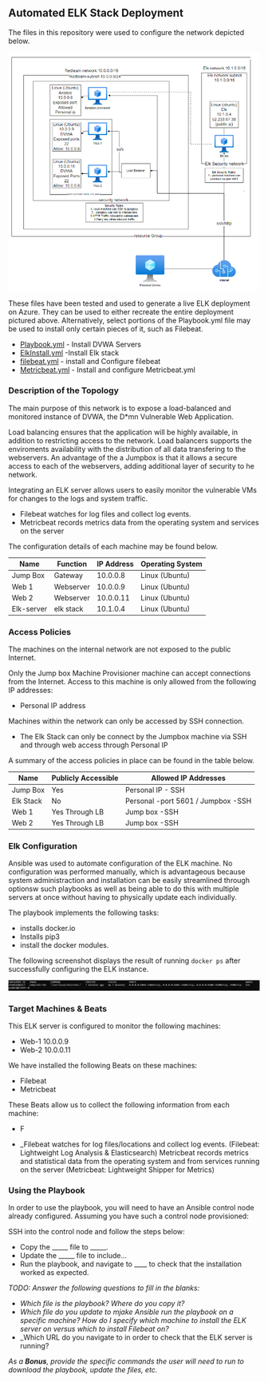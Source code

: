 ## Automated ELK Stack Deployment

The files in this repository were used to configure the network depicted below.

![Cloud Network Diagram](https://github.com/YoCloudyy/Development-Resources/blob/main/Diagrams/Cloud%20Network%20Diagram.PNG?raw=true)

These files have been tested and used to generate a live ELK deployment on Azure. They can be used to either recreate the entire deployment pictured above. Alternatively, select portions of the Playbook.yml file may be used to install only certain pieces of it, such as Filebeat.

  - [Playbook.yml](https://github.com/YoCloudyy/Development-Resources/blob/ac10add1ce742add2e85f95c1e12ced6e52c8a50/Ansible/Playbooks/playbook.yml) - Install DVWA Servers
  - [ElkInstall.yml](https://github.com/YoCloudyy/Development-Resources/blob/ac10add1ce742add2e85f95c1e12ced6e52c8a50/Ansible/Playbooks/install-elk.yml) -Install Elk stack
  - [filebeat.yml](https://github.com/YoCloudyy/Development-Resources/blob/b19d439001e432ba49255e366995216e82cf187f/Ansible/Playbooks/filebeat-playbook.yml) - install and Configure filebeat
  -  [Metricbeat.yml](https://github.com/YoCloudyy/Development-Resources/blob/b19d439001e432ba49255e366995216e82cf187f/Ansible/Playbooks/metricbeat-playbook.yml) - Install and configure Metricbeat.yml



### Description of the Topology

The main purpose of this network is to expose a load-balanced and monitored instance of DVWA, the D*mn Vulnerable Web Application.

Load balancing ensures that the application will be highly available, in addition to restricting access to the network.
Load balancers supports the enviroments availability with the distribution of all data transfering to the webservers.
An advantage of the a Jumpbox is that it allows a secure access to each of the webservers, adding additional layer of security to he network. 


Integrating an ELK server allows users to easily monitor the vulnerable VMs for changes to the logs and system traffic.
- Filebeat watches for log files and collect log events.
- Metricbeat records metrics data from the operating system and services on the server

The configuration details of each machine may be found below.

| Name        | Function   | IP Address | Operating System |
|-------------|------------|------------|------------------|
| Jump Box    |  Gateway   | 10.0.0.8   | Linux (Ubuntu)   |
| Web 1       | Webserver  | 10.0.0.9   | Linux (Ubuntu)   |
| Web 2       | Webserver  | 10.0.0.11  | Linux (Ubuntu)   |
| Elk-server  | elk stack  | 10.1.0.4   | Linux (Ubuntu)   |

### Access Policies

The machines on the internal network are not exposed to the public Internet. 

Only the Jump box Machine Provisioner machine can accept connections from the Internet. Access to this machine is only allowed from the following IP addresses:
- Personal IP address

Machines within the network can only be accessed by SSH connection.
- The Elk Stack can only be connect by the Jumpbox machine via SSH and through web access through Personal IP

A summary of the access policies in place can be found in the table below.

| Name       | Publicly Accessible | Allowed IP Addresses               
|------------|---------------------|------------------------------------|
| Jump Box   | Yes                 | Personal IP - SSH                  |
| Elk Stack  | No                  | Personal -port 5601 / Jumpbox -SSH |
|  Web 1     | Yes Through LB      | Jump box -SSH                      |
|  Web 2     | Yes Through LB      | Jump box -SSH                      |

### Elk Configuration

Ansible was used to automate configuration of the ELK machine. No configuration was performed manually, which is advantageous because system administraction and installation can be easily streamlined through optionsw such playbooks as well as being able to do this with multiple servers at once without having to physically update each individually.

The playbook implements the following tasks:
- installs docker.io
- Installs pip3
- install the docker modules.

The following screenshot displays the result of running `docker ps` after successfully configuring the ELK instance.

![Dockerps](Ansible/Images/elk761.png)

### Target Machines & Beats
This ELK server is configured to monitor the following machines:
- Web-1 10.0.0.9 
- Web-2 10.0.0.11

We have installed the following Beats on these machines:
- Filebeat
- Metricbeat

These Beats allow us to collect the following information from each machine:
- F

- _Filebeat watches for log files/locations and collect log events. (Filebeat: Lightweight Log Analysis & Elasticsearch)
Metricbeat records metrics and statistical data from the operating system and from services running on the server (Metricbeat: Lightweight Shipper for Metrics)

### Using the Playbook
In order to use the playbook, you will need to have an Ansible control node already configured. Assuming you have such a control node provisioned: 

SSH into the control node and follow the steps below:
- Copy the _____ file to _____.
- Update the _____ file to include...
- Run the playbook, and navigate to ____ to check that the installation worked as expected.

_TODO: Answer the following questions to fill in the blanks:_
- _Which file is the playbook? Where do you copy it?_
- _Which file do you update to mjake Ansible run the playbook on a specific machine? How do I specify which machine to install the ELK server on versus which to install Filebeat on?_
- _Which URL do you navigate to in order to check that the ELK server is running?

_As a **Bonus**, provide the specific commands the user will need to run to download the playbook, update the files, etc._
